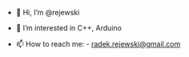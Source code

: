 - 👋 Hi, I’m @rejewski
- 👀 I’m interested in C++, Arduino

- 📫 How to reach me: - radek.rejewski@gmail.com


